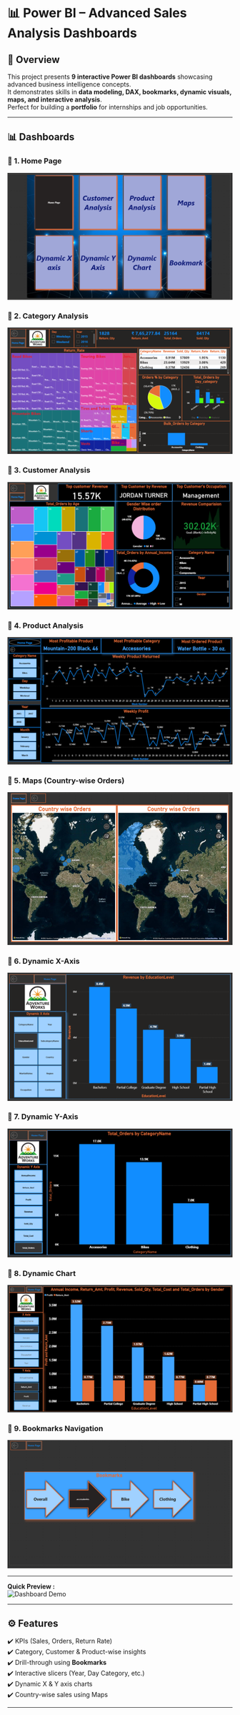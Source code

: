 # 📊 Power BI – Advanced Sales Analysis Dashboards  

## 📌 Overview  
This project presents **9 interactive Power BI dashboards** showcasing advanced business intelligence concepts.  
It demonstrates skills in **data modeling, DAX, bookmarks, dynamic visuals, maps, and interactive analysis**.  
Perfect for building a **portfolio** for internships and job opportunities.  

---

## 📊 Dashboards  

### 🔹 1. Home Page  
![Home Page](Home-Page.png)  

### 🔹 2. Category Analysis  
![Category Analysis](Category-Analysis.png)  

### 🔹 3. Customer Analysis  
![Customer Analysis](Customer-Analysis.png)  

### 🔹 4. Product Analysis  
![Product Analysis](Product-Analysis.png)  

### 🔹 5. Maps (Country-wise Orders)  
![Maps](Maps.png)  

### 🔹 6. Dynamic X-Axis  
![Dynamic X-Axis](Dynamic-X.png)  

### 🔹 7. Dynamic Y-Axis  
![Dynamic Y-Axis](Dynamic-Y.png)  

### 🔹 8. Dynamic Chart  
![Dynamic Chart](Dynamic-Chart.png)  

### 🔹 9. Bookmarks Navigation  
![Bookmarks](Bookmarks.png)  

---

**Quick Preview :**  
![Dashboard Demo](Dashboard_Demo.gif)  

---

## ⚙️ Features  
✔️ KPIs (Sales, Orders, Return Rate)  
✔️ Category, Customer & Product-wise insights  
✔️ Drill-through using **Bookmarks**  
✔️ Interactive slicers (Year, Day Category, etc.)  
✔️ Dynamic X & Y axis charts  
✔️ Country-wise sales using Maps  

---

